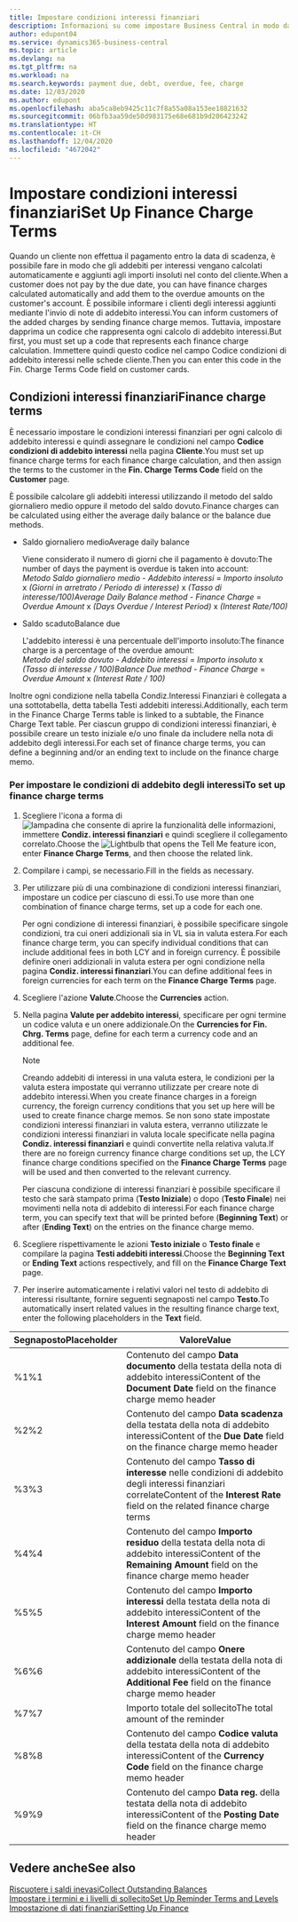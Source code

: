 ```yaml
---
title: Impostare condizioni interessi finanziari
description: Informazioni su come impostare Business Central in modo da poter informare i clienti degli addebiti aggiuntivi inviando note addebito interessi.
author: edupont04
ms.service: dynamics365-business-central
ms.topic: article
ms.devlang: na
ms.tgt_pltfrm: na
ms.workload: na
ms.search.keywords: payment due, debt, overdue, fee, charge
ms.date: 12/03/2020
ms.author: edupont
ms.openlocfilehash: aba5ca8eb9425c11c7f8a55a08a153ee18821632
ms.sourcegitcommit: 06bfb3aa59de50d983175e68e681b9d206423242
ms.translationtype: HT
ms.contentlocale: it-CH
ms.lasthandoff: 12/04/2020
ms.locfileid: "4672042"
---
```

# <a name="set-up-finance-charge-terms"></a><span data-ttu-id="bbf36-103">Impostare condizioni interessi finanziari</span><span class="sxs-lookup"><span data-stu-id="bbf36-103">Set Up Finance Charge Terms</span></span>

<span data-ttu-id="bbf36-104">Quando un cliente non effettua il pagamento entro la data di scadenza, è possibile fare in modo che gli addebiti per interessi vengano calcolati automaticamente e aggiunti agli importi insoluti nel conto del cliente.</span><span class="sxs-lookup"><span data-stu-id="bbf36-104">When a customer does not pay by the due date, you can have finance charges calculated automatically and add them to the overdue amounts on the customer's account.</span></span> <span data-ttu-id="bbf36-105">È possibile informare i clienti degli interessi aggiunti mediante l'invio di note di addebito interessi.</span><span class="sxs-lookup"><span data-stu-id="bbf36-105">You can inform customers of the added charges by sending finance charge memos.</span></span> <span data-ttu-id="bbf36-106">Tuttavia, impostare dapprima un codice che rappresenta ogni calcolo di addebito interessi.</span><span class="sxs-lookup"><span data-stu-id="bbf36-106">But first, you must set up a code that represents each finance charge calculation.</span></span> <span data-ttu-id="bbf36-107">Immettere quindi questo codice nel campo Codice condizioni di addebito interessi nelle schede cliente.</span><span class="sxs-lookup"><span data-stu-id="bbf36-107">Then you can enter this code in the Fin. Charge Terms Code field on customer cards.</span></span>  

## <a name="finance-charge-terms"></a><span data-ttu-id="bbf36-108">Condizioni interessi finanziari</span><span class="sxs-lookup"><span data-stu-id="bbf36-108">Finance charge terms</span></span>

<span data-ttu-id="bbf36-109">È necessario impostare le condizioni interessi finanziari per ogni calcolo di addebito interessi e quindi assegnare le condizioni nel campo **Codice condizioni di addebito interessi** nella pagina **Cliente**.</span><span class="sxs-lookup"><span data-stu-id="bbf36-109">You must set up finance charge terms for each finance charge calculation, and then assign the terms to the customer in the **Fin. Charge Terms Code** field on the **Customer** page.</span></span>

<span data-ttu-id="bbf36-110">È possibile calcolare gli addebiti interessi utilizzando il metodo del saldo giornaliero medio oppure il metodo del saldo dovuto.</span><span class="sxs-lookup"><span data-stu-id="bbf36-110">Finance charges can be calculated using either the average daily balance or the balance due methods.</span></span>

* <span data-ttu-id="bbf36-111">Saldo giornaliero medio</span><span class="sxs-lookup"><span data-stu-id="bbf36-111">Average daily balance</span></span>  
  
  <span data-ttu-id="bbf36-112">Viene considerato il numero di giorni che il pagamento è dovuto:</span><span class="sxs-lookup"><span data-stu-id="bbf36-112">The number of days the payment is overdue is taken into account:</span></span>  
  <span data-ttu-id="bbf36-113">*Metodo Saldo giornaliero medio* - *Addebito interessi* = *Importo insoluto* x *(Giorni in arretrato / Periodo di interesse)* x *(Tasso di interesse/100)*</span><span class="sxs-lookup"><span data-stu-id="bbf36-113">*Average Daily Balance method* - *Finance Charge* = *Overdue Amount* x *(Days Overdue / Interest Period)* x *(Interest Rate/100)*</span></span>

* <span data-ttu-id="bbf36-114">Saldo scaduto</span><span class="sxs-lookup"><span data-stu-id="bbf36-114">Balance due</span></span>  
  
  <span data-ttu-id="bbf36-115">L'addebito interessi è una percentuale dell'importo insoluto:</span><span class="sxs-lookup"><span data-stu-id="bbf36-115">The finance charge is a percentage of the overdue amount:</span></span>  
  <span data-ttu-id="bbf36-116">*Metodo del saldo dovuto* - *Addebito interessi* = *Importo insoluto* x *(Tasso di interesse / 100)*</span><span class="sxs-lookup"><span data-stu-id="bbf36-116">*Balance Due method* - *Finance Charge* = *Overdue Amount* x *(Interest Rate / 100)*</span></span>

<span data-ttu-id="bbf36-117">Inoltre ogni condizione nella tabella Condiz.Interessi Finanziari è collegata a una sottotabella, detta tabella Testi addebiti interessi.</span><span class="sxs-lookup"><span data-stu-id="bbf36-117">Additionally, each term in the Finance Charge Terms table is linked to a subtable, the Finance Charge Text table.</span></span> <span data-ttu-id="bbf36-118">Per ciascun gruppo di condizioni interessi finanziari, è possibile creare un testo iniziale e/o uno finale da includere nella nota di addebito degli interessi.</span><span class="sxs-lookup"><span data-stu-id="bbf36-118">For each set of finance charge terms, you can define a beginning and/or an ending text to include on the finance charge memo.</span></span>

### <a name="to-set-up-finance-charge-terms"></a><span data-ttu-id="bbf36-119">Per impostare le condizioni di addebito degli interessi</span><span class="sxs-lookup"><span data-stu-id="bbf36-119">To set up finance charge terms</span></span>

1. <span data-ttu-id="bbf36-120">Scegliere l'icona a forma di ![lampadina che consente di aprire la funzionalità delle informazioni](media/ui-search/search_small.png "Informazioni sull'operazione che si desidera eseguire"), immettere **Condiz. interessi finanziari** e quindi scegliere il collegamento correlato.</span><span class="sxs-lookup"><span data-stu-id="bbf36-120">Choose the ![Lightbulb that opens the Tell Me feature](media/ui-search/search_small.png "Tell me what you want to do") icon, enter **Finance Charge Terms**, and then choose the related link.</span></span>  
2. <span data-ttu-id="bbf36-121">Compilare i campi, se necessario.</span><span class="sxs-lookup"><span data-stu-id="bbf36-121">Fill in the fields as necessary.</span></span>
3. <span data-ttu-id="bbf36-122">Per utilizzare più di una combinazione di condizioni interessi finanziari, impostare un codice per ciascuno di essi.</span><span class="sxs-lookup"><span data-stu-id="bbf36-122">To use more than one combination of finance charge terms, set up a code for each one.</span></span>

    <span data-ttu-id="bbf36-123">Per ogni condizione di interessi finanziari, è possibile specificare singole condizioni, tra cui oneri addizionali sia in VL sia in valuta estera.</span><span class="sxs-lookup"><span data-stu-id="bbf36-123">For each finance charge term, you can specify individual conditions that can include additional fees in both LCY and in foreign currency.</span></span> <span data-ttu-id="bbf36-124">È possibile definire oneri addizionali in valuta estera per ogni condizione nella pagina **Condiz. interessi finanziari**.</span><span class="sxs-lookup"><span data-stu-id="bbf36-124">You can define additional fees in foreign currencies for each term on the **Finance Charge Terms** page.</span></span>
4. <span data-ttu-id="bbf36-125">Scegliere l'azione **Valute**.</span><span class="sxs-lookup"><span data-stu-id="bbf36-125">Choose the **Currencies** action.</span></span>
5. <span data-ttu-id="bbf36-126">Nella pagina **Valute per addebito interessi**, specificare per ogni termine un codice valuta e un onere addizionale.</span><span class="sxs-lookup"><span data-stu-id="bbf36-126">On the **Currencies for Fin. Chrg. Terms** page, define for each term a currency code and an additional fee.</span></span>

    > [!NOTE]  
    > <span data-ttu-id="bbf36-127">Creando addebiti di interessi in una valuta estera, le condizioni per la valuta estera impostate qui verranno utilizzate per creare note di addebito interessi.</span><span class="sxs-lookup"><span data-stu-id="bbf36-127">When you create finance charges in a foreign currency, the foreign currency conditions that you set up here will be used to create finance charge memos.</span></span> <span data-ttu-id="bbf36-128">Se non sono state impostate condizioni interessi finanziari in valuta estera, verranno utilizzate le condizioni interessi finanziari in valuta locale specificate nella pagina **Condiz. interessi finanziari** e quindi convertite nella relativa valuta.</span><span class="sxs-lookup"><span data-stu-id="bbf36-128">If there are no foreign currency finance charge conditions set up, the LCY finance charge conditions specified on the **Finance Charge Terms** page will be used and then converted to the relevant currency.</span></span>

    <span data-ttu-id="bbf36-129">Per ciascuna condizione di interessi finanziari è possibile specificare il testo che sarà stampato prima (**Testo Iniziale**) o dopo (**Testo Finale**) nei movimenti nella nota di addebito di interessi.</span><span class="sxs-lookup"><span data-stu-id="bbf36-129">For each finance charge term, you can specify text that will be printed before (**Beginning Text**) or after (**Ending Text**) on the entries on the finance charge memo.</span></span>  
6. <span data-ttu-id="bbf36-130">Scegliere rispettivamente le azioni **Testo iniziale** o **Testo finale** e compilare la pagina **Testi addebiti interessi**.</span><span class="sxs-lookup"><span data-stu-id="bbf36-130">Choose the **Beginning Text** or **Ending Text** actions respectively, and fill on the **Finance Charge Text** page.</span></span>
7. <span data-ttu-id="bbf36-131">Per inserire automaticamente i relativi valori nel testo di addebito di interessi risultante, fornire seguenti segnaposti nel campo **Testo**.</span><span class="sxs-lookup"><span data-stu-id="bbf36-131">To automatically insert related values in the resulting finance charge text, enter the following placeholders in the **Text** field.</span></span>

|<span data-ttu-id="bbf36-132">Segnaposto</span><span class="sxs-lookup"><span data-stu-id="bbf36-132">Placeholder</span></span>|<span data-ttu-id="bbf36-133">Valore</span><span class="sxs-lookup"><span data-stu-id="bbf36-133">Value</span></span>|  
|-----------------|-----------|  
|<span data-ttu-id="bbf36-134">%1</span><span class="sxs-lookup"><span data-stu-id="bbf36-134">%1</span></span>|<span data-ttu-id="bbf36-135">Contenuto del campo **Data documento** della testata della nota di addebito interessi</span><span class="sxs-lookup"><span data-stu-id="bbf36-135">Content of the **Document Date** field on the finance charge memo header</span></span>|  
|<span data-ttu-id="bbf36-136">%2</span><span class="sxs-lookup"><span data-stu-id="bbf36-136">%2</span></span>|<span data-ttu-id="bbf36-137">Contenuto del campo **Data scadenza** della testata della nota di addebito interessi</span><span class="sxs-lookup"><span data-stu-id="bbf36-137">Content of the **Due Date** field on the finance charge memo header</span></span>|  
|<span data-ttu-id="bbf36-138">%3</span><span class="sxs-lookup"><span data-stu-id="bbf36-138">%3</span></span>|<span data-ttu-id="bbf36-139">Contenuto del campo **Tasso di interesse** nelle condizioni di addebito degli interessi finanziari correlate</span><span class="sxs-lookup"><span data-stu-id="bbf36-139">Content of the **Interest Rate** field on the related finance charge terms</span></span>|  
|<span data-ttu-id="bbf36-140">%4</span><span class="sxs-lookup"><span data-stu-id="bbf36-140">%4</span></span>|<span data-ttu-id="bbf36-141">Contenuto del campo **Importo residuo** della testata della nota di addebito interessi</span><span class="sxs-lookup"><span data-stu-id="bbf36-141">Content of the **Remaining Amount** field on the finance charge memo header</span></span>|  
|<span data-ttu-id="bbf36-142">%5</span><span class="sxs-lookup"><span data-stu-id="bbf36-142">%5</span></span>|<span data-ttu-id="bbf36-143">Contenuto del campo **Importo interessi** della testata della nota di addebito interessi</span><span class="sxs-lookup"><span data-stu-id="bbf36-143">Content of the **Interest Amount** field on the finance charge memo header</span></span>|  
|<span data-ttu-id="bbf36-144">%6</span><span class="sxs-lookup"><span data-stu-id="bbf36-144">%6</span></span>|<span data-ttu-id="bbf36-145">Contenuto del campo **Onere addizionale** della testata della nota di addebito interessi</span><span class="sxs-lookup"><span data-stu-id="bbf36-145">Content of the **Additional Fee** field on the finance charge memo header</span></span>|  
|<span data-ttu-id="bbf36-146">%7</span><span class="sxs-lookup"><span data-stu-id="bbf36-146">%7</span></span>|<span data-ttu-id="bbf36-147">Importo totale del sollecito</span><span class="sxs-lookup"><span data-stu-id="bbf36-147">The total amount of the reminder</span></span>|  
|<span data-ttu-id="bbf36-148">%8</span><span class="sxs-lookup"><span data-stu-id="bbf36-148">%8</span></span>|<span data-ttu-id="bbf36-149">Contenuto del campo **Codice valuta** della testata della nota di addebito interessi</span><span class="sxs-lookup"><span data-stu-id="bbf36-149">Content of the **Currency Code** field on the finance charge memo header</span></span>|  
|<span data-ttu-id="bbf36-150">%9</span><span class="sxs-lookup"><span data-stu-id="bbf36-150">%9</span></span>|<span data-ttu-id="bbf36-151">Contenuto del campo **Data reg.** della testata della nota di addebito interessi</span><span class="sxs-lookup"><span data-stu-id="bbf36-151">Content of the **Posting Date** field on the finance charge memo header</span></span>|  

## <a name="see-also"></a><span data-ttu-id="bbf36-152">Vedere anche</span><span class="sxs-lookup"><span data-stu-id="bbf36-152">See also</span></span>

[<span data-ttu-id="bbf36-153">Riscuotere i saldi inevasi</span><span class="sxs-lookup"><span data-stu-id="bbf36-153">Collect Outstanding Balances</span></span>](receivables-collect-outstanding-balances.md)  
[<span data-ttu-id="bbf36-154">Impostare i termini e i livelli di sollecito</span><span class="sxs-lookup"><span data-stu-id="bbf36-154">Set Up Reminder Terms and Levels</span></span>](finance-setup-reminders.md)  
[<span data-ttu-id="bbf36-155">Impostazione di dati finanziari</span><span class="sxs-lookup"><span data-stu-id="bbf36-155">Setting Up Finance</span></span>](finance-setup-finance.md)  
